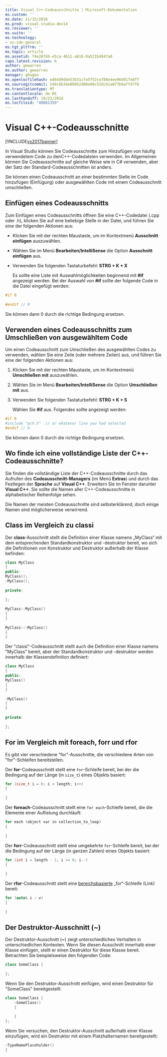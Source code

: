 ```yaml
---
title: Visual C++-Codeausschnitte | Microsoft-Dokumentation
ms.custom: ''
ms.date: 11/15/2016
ms.prod: visual-studio-dev14
ms.reviewer: ''
ms.suite: ''
ms.technology:
- vs-ide-general
ms.tgt_pltfrm: ''
ms.topic: article
ms.assetid: 74e26fd4-e5ca-4611-a816-0a521b4947a0
caps.latest.revision: 6
author: gewarren
ms.author: gewarren
manager: ghogen
ms.openlocfilehash: ed64d9dde53b31cfe5f52ce708e4ee96d91fe8ff
ms.sourcegitcommit: 240c8b34e80952d00e90c52dcb1a077b9aff47f6
ms.translationtype: MT
ms.contentlocale: de-DE
ms.lasthandoff: 10/23/2018
ms.locfileid: "49861359"
---
```

# <a name="visual-c-code-snippets"></a>Visual C++-Codeausschnitte
[!INCLUDE[vs2017banner](../includes/vs2017banner.md)]

In Visual Studio können Sie Codeausschnitte zum Hinzufügen von häufig verwendetem Code zu denC++-Codedateien verwenden. Im Allgemeinen können Sie Codeausschnitte auf gleiche Weise wie in C# verwenden, aber der Satz der Standard-Codeausschnitten ist anders.  
  
 Sie können einen Codeausschnitt an einer bestimmten Stelle im Code hinzufügen (Einfügung) oder ausgewählten Code mit einem Codeausschnitt umschließen.  
  
## <a name="inserting-a-code-snippet"></a>Einfügen eines Codeausschnitts  
 Zum Einfügen eines Codeausschnitts öffnen Sie eine C++-Codedatei (.cpp oder .h), klicken Sie auf eine beliebige Stelle in der Datei, und führen Sie eine der folgenden Aktionen aus:  
  
- Klicken Sie mit der rechten Maustaste, um im Kontextmenü **Ausschnitt einfügen** auszuwählen.  
  
- Wählen Sie im Menü **Bearbeiten/IntelliSense** die Option **Ausschnitt einfügen** aus.  
  
- Verwenden Sie folgenden Tastaturbefehl: **STRG + K + X**  
  
  Es sollte eine Liste mit Auswahlmöglichkeiten beginnend mit **#if** angezeigt werden. Bei der Auswahl von **#if** sollte der folgende Code in die Datei eingefügt werden:  
  
```cpp  
#if 0  
  
#endif // 0  
```  
  
 Sie können dann 0 durch die richtige Bedingung ersetzen.  
  
## <a name="using-a-code-snippet-to-surround-selected-code"></a>Verwenden eines Codeausschnitts zum Umschließen von ausgewähltem Code  
 Um einen Codeausschnitt zum Umschließen des ausgewählten Codes zu verwenden, wählen Sie eine Zeile (oder mehrere Zeilen) aus, und führen Sie eine der folgenden Aktionen aus:  
  
1. Klicken Sie mit der rechten Maustaste, um im Kontextmenü **Umschließen mit** auszuwählen.  
  
2. Wählen Sie im Menü **Bearbeiten/IntelliSense** die Option **Umschließen mit** aus.  
  
3. Verwenden Sie folgenden Tastaturbefehl: **STRG + K + S**  
  
   Wählen Sie **#if** aus. Folgendes sollte angezeigt werden:  
  
```cpp  
#if 0  
#include "pch.h"  // or whatever line you had selected  
#endif // 0  
```  
  
 Sie können dann 0 durch die richtige Bedingung ersetzen.  
  
## <a name="where-can-i-find-a-complete-list-of-the-c-code-snippets"></a>Wo finde ich eine vollständige Liste der C++-Codeausschnitte?  
 Sie finden die vollständige Liste der C++-Codeausschnitte durch das Aufrufen des **Codeausschnitt-Managers** (im Menü **Extras**) und durch das Festlegen der **Sprache** auf **Visual C++**. Erweitern Sie im Fenster darunter **Visual C++**. Sie sollte die Namen aller C++-Codeausschnitte in alphabetischer Reihenfolge sehen.  
  
 Die Namen der meisten Codeausschnitte sind selbsterklärend, doch einige Namen sind möglicherweise verwirrend.  
  
## <a name="class-vs-classi"></a>Class im Vergleich zu classi  
 Der **class**-Ausschnitt stellt die Definition einer Klasse namens „MyClass“ mit dem entsprechenden Standardkonstruktor und -destruktor bereit, wo sich die Definitionen von Konstruktor und Destruktor außerhalb der Klasse befinden:  
  
```cpp  
class MyClass  
{  
public:  
MyClass();  
~MyClass();  
  
private:  
  
};  
  
MyClass::MyClass()  
{  
}  
  
MyClass::~MyClass()  
{  
}  
```  
  
 Der "classi"-Codeausschnitt stellt auch die Definition einer Klasse namens "MyClass" bereit, aber der Standardkonstruktor und -destruktor werden innerhalb der Klassendefinition definiert:  
  
```cpp  
class MyClass  
{  
public:  
MyClass()  
{  
}  
  
~MyClass()  
{  
}  
  
private:  
  
};  
```  
  
## <a name="for-vs-foreach-vs-forr-vs-rfor"></a>For im Vergleich mit foreach, forr und rfor  
 Es gibt vier verschiedene "for"-Ausschnitte, die verschiedene Arten von "for"-Schleifen bereitstellen.  
  
 Der **for**-Codeausschnitt stellt eine `for`-Schleife bereit, bei der die Bedingung auf der Länge (in `size_t`) eines Objekts basiert:  
  
```cpp  
for (size_t i = 0; i < length; i++)  
{  
  
}  
```  
  
 Der **foreach**-Codeausschnitt stellt eine `for each`-Schleife bereit, die die Elemente einer Auflistung durchläuft:  
  
```cpp  
for each (object var in collection_to_loop)  
{  
  
}  
```  
  
 Der **forr**-Codeausschnitt stellt eine umgekehrte `for`-Schleife bereit, bei der die Bedingung auf der Länge (in ganzen Zahlen) eines Objekts basiert:  
  
```cpp  
for (int i = length - 1; i >= 0; i--)  
{  
  
}  
```  
  
 Der **rfor**-Codeausschnitt stellt eine [bereichsbasierte](http://msdn.microsoft.com/library/5750ba1d-ba48-4236-a923-e32de8345c2d) „for“-Schleife (Link) bereit:  
  
```cpp  
for (auto& i : v)  
{  
  
}  
```  
  
## <a name="the-destructor-snippet-"></a>Der Destruktor-Ausschnitt (~)  
 Der Destruktor-Ausschnitt (**~**) zeigt unterschiedliches Verhalten in unterschiedlichen Kontexten. Wenn Sie diesen Ausschnitt innerhalb einer Klasse einfügen, stellt er einen Destruktor für diese Klasse bereit. Betrachten Sie beispielsweise den folgenden Code:  
  
```cpp  
class SomeClass {  
  
};  
```  
  
 Wenn Sie den Destruktor-Ausschnitt einfügen, wird einen Destruktor für "SomeClass" bereitgestellt:  
  
```cpp  
class SomeClass {  
    ~SomeClass()  
    {  
  
    }  
};  
```  
  
 Wenn Sie versuchen, den Destruktor-Ausschnitt außerhalb einer Klasse einzufügen, wird ein Destruktor mit einem Platzhalternamen bereitgestellt:  
  
```cpp  
~TypeNamePlaceholder()  
{  
  
```



